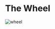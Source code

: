 # The Wheel

![wheel](https://github.com/eldar-verdi/wheel/assets/4750998/30f3b94a-d21c-438a-8404-b52ac65d97ab)
